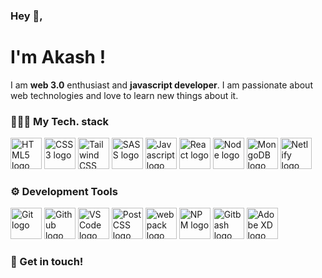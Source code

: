 ### Hey 👋, 
# I'm Akash !

I am **web 3.0** enthusiast and **javascript developer**. I am passionate about web technologies and love to learn new things about it.

### 👩🏻‍💻 My Tech. stack

<img alt="HTML5 logo" width="50px"  src="https://img.icons8.com/color/344/html-5--v1.png" />
<img alt="CSS3 logo" width="50px" src="https://img.icons8.com/color/452/css3.png" />
<img alt="Tailwind CSS" width="50px" src="https://upload.wikimedia.org/wikipedia/commons/thumb/d/d5/Tailwind_CSS_Logo.svg/2048px-Tailwind_CSS_Logo.svg.png" />
<img alt="SASS logo" width="50px" src="https://img.icons8.com/color/344/sass.png" />
<img alt="Javascript logo" width="50px" src="https://img.icons8.com/color/344/javascript--v1.png" />
<img alt="React logo" width="50px" src="https://encrypted-tbn0.gstatic.com/images?q=tbn:ANd9GcQ5sfZORSHIqvqMrviTOvNUfz5KPp4zdbnVuamgVje_bW5xRr8IAqMoYBYCmCKL5GmBntA&usqp=CAU" />
<img alt="Node logo" width="50px" src="https://www.pinclipart.com/picdir/middle/102-1024697_related-wallpapers-node-js-logo-png-clipart.png" /> 
<img alt="MongoDB logo" width="50px" src="https://www.pngitem.com/pimgs/m/197-1973678_mongodb-icon-hd-png-download.png" />
<img alt="Netlify logo" width="50px" src="https://pbs.twimg.com/profile_images/1413544188411482112/61xGHyIi_400x400.jpg" />

### ⚙ Development Tools

<img alt="Git logo" width="50px" src="https://iconape.com/wp-content/png_logo_vector/git-icon.png" />
<img alt="Github logo" width="50px" src="https://img.favpng.com/22/23/23/social-media-github-computer-icons-logo-png-favpng-ari7E0gHBmTSMg57C3wKYxCMb.jpg" />
<img alt="VS Code logo" width="50px" src="https://yt3.ggpht.com/_q52i8bUAEvcb7JR4e-eNTv23y2A_wg5sCz0NC0GrGtcw1CRMWJSOPVHUDh_bngD0q4gMvVeoA=s900-c-k-c0x00ffffff-no-rj" />
<img alt="PostCSS logo" width="50px" src="https://upload.wikimedia.org/wikipedia/commons/thumb/b/bc/PostCSS_Logo.svg/790px-PostCSS_Logo.svg.png">
<img alt="webpack logo" width="50px" src="https://webpack.js.org/icon-pwa-512x512.d3dae4189855b3a72ff9.png" />
<img alt="NPM logo" width=50px" src="https://upload.wikimedia.org/wikipedia/commons/thumb/d/db/Npm-logo.svg/1280px-Npm-logo.svg.png" />
<img alt="Gitbash logo" width="50px" src="https://seeklogo.com/images/G/git-bash-logo-B6475E8359-seeklogo.com.png" />
<img alt="Adobe XD logo" width="50px" src="https://upload.wikimedia.org/wikipedia/commons/thumb/b/bc/PostCSS_Logo.svg/790px-PostCSS_Logo.svg.png" />
  
### 💌 Get in touch!
